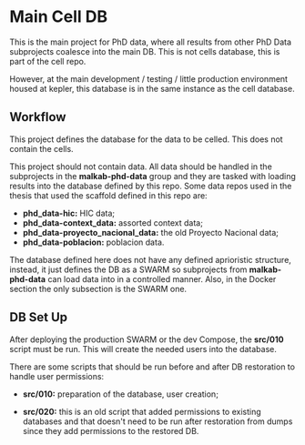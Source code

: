 # Main Cell DB

This is the main project for PhD data, where all results from other PhD Data subprojects coalesce into the main DB. This is not cells database, this is part of the cell repo.

However, at the main development / testing / little production environment housed at kepler, this database is in the same instance as the cell database.


## Workflow

This project defines the database for the data to be celled. This does not contain the cells.

This project should not contain data. All data should be handled in the subprojects in the **malkab-phd-data** group and they are tasked with loading results into the database defined by this repo. Some data repos used in the thesis that used the scaffold defined in this repo are:

- **phd_data-hic:** HIC data;
- **phd_data-context_data:** assorted context data;
- **phd_data-proyecto_nacional_data:** the old Proyecto Nacional data;
- **phd_data-poblacion:** poblacion data.

The database defined here does not have any defined aprioristic structure, instead, it just defines the DB as a SWARM so subprojects from **malkab-phd-data** can load data into in a controlled manner. Also, in the Docker section the only subsection is the SWARM one.


## DB Set Up

After deploying the production SWARM or the dev Compose, the **src/010** script must be run. This will create the needed users into the database.

There are some scripts that should be run before and after DB restoration to handle user permissions:

- **src/010:** preparation of the database, user creation;

- **src/020:** this is an old script that added permissions to existing databases and that doesn't need to be run after restoration from dumps since they add permissions to the restored DB.
